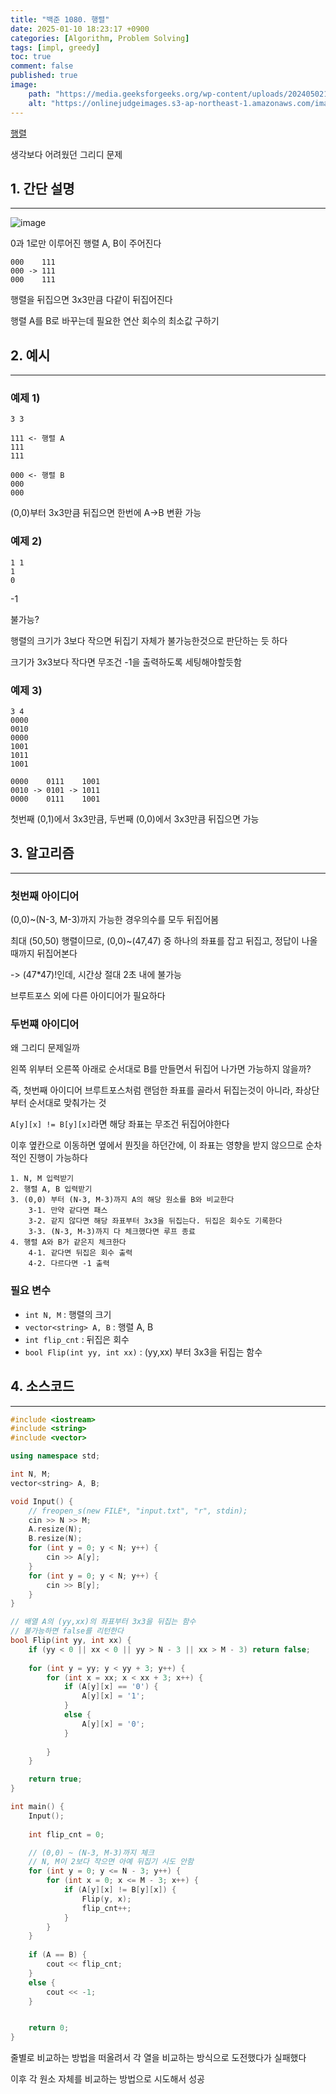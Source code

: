 ```yaml
---
title: "백준 1080. 행렬"
date: 2025-01-10 18:23:17 +0900
categories: [Algorithm, Problem Solving]  
tags: [impl, greedy]    
toc: true
comment: false
published: true
image:
    path: "https://media.geeksforgeeks.org/wp-content/uploads/20240502185604/Matrix-in-Maths.webp"
    alt: "https://onlinejudgeimages.s3-ap-northeast-1.amazonaws.com/images/boj-og.png"
---
```


[행렬](https://www.acmicpc.net/problem/1080)

생각보다 어려웠던 그리디 문제

## 1. 간단 설명
---

![image](https://github.com/user-attachments/assets/c582ca80-a662-495b-9094-9998c1dfa840)

0과 1로만 이루어진 행렬 A, B이 주어진다

```
000    111
000 -> 111
000    111
```

행렬을 뒤집으면 3x3만큼 다같이 뒤집어진다

행렬 A를 B로 바꾸는데 필요한 연산 회수의 최소값 구하기


## 2. 예시 
---

### 예제 1)

```
3 3

111 <- 행렬 A
111
111

000 <- 행렬 B
000
000
```
(0,0)부터 3x3만큼 뒤집으면 한번에 A->B 변환 가능

### 예제 2)

```
1 1
1
0
```
-1

불가능?

행렬의 크기가 3보다 작으면 뒤집기 자체가 불가능한것으로 판단하는 듯 하다

크기가 3x3보다 작다면 무조건 -1을 출력하도록 세팅해야할듯함

### 예제 3)

```
3 4
0000
0010
0000
1001
1011
1001

0000    0111    1001
0010 -> 0101 -> 1011
0000    0111    1001
```
첫번째 (0,1)에서 3x3만큼, 두번째 (0,0)에서 3x3만큼 뒤집으면 가능

## 3. 알고리즘
---

### 첫번째 아이디어

(0,0)~(N-3, M-3)까지 가능한 경우의수를 모두 뒤집어봄

최대 (50,50) 행렬이므로, (0,0)~(47,47) 중 하나의 좌표를 잡고 뒤집고, 정답이 나올때까지 뒤집어본다

-> (47*47)!인데, 시간상 절대 2초 내에 불가능 

브루트포스 외에 다른 아이디어가 필요하다

### 두번쨰 아이디어 

왜 그리디 문제일까

왼쪽 위부터 오른쪽 아래로 순서대로 B를 만들면서 뒤집어 나가면 가능하지 않을까?

즉, 첫번째 아이디어 브루트포스처럼 랜덤한 좌표를 골라서 뒤집는것이 아니라, 좌상단부터 순서대로 맞춰가는 것

`A[y][x] != B[y][x]`라면 해당 좌표는 무조건 뒤집어야한다

이후 옆칸으로 이동하면 옆에서 뭔짓을 하던간에, 이 좌표는 영향을 받지 않으므로 순차적인 진행이 가능하다

```
1. N, M 입력받기
2. 행렬 A, B 입력받기
3. (0,0) 부터 (N-3, M-3)까지 A의 해당 원소를 B와 비교한다
	3-1. 만약 같다면 패스
	3-2. 같지 않다면 해당 좌표부터 3x3을 뒤집는다. 뒤집은 회수도 기록한다
	3-3. (N-3, M-3)까지 다 체크했다면 루프 종료
4. 행렬 A와 B가 같은지 체크한다
	4-1. 같다면 뒤집은 회수 출력
	4-2. 다르다면 -1 출력
```

### 필요 변수

- `int N, M` : 행렬의 크기
- `vector<string> A, B` : 행렬 A, B 
- `int flip_cnt` : 뒤집은 회수
- `bool Flip(int yy, int xx)` : (yy,xx) 부터 3x3을 뒤집는 함수 

## 4. 소스코드
---

```cpp
#include <iostream>
#include <string>
#include <vector>

using namespace std;

int N, M;
vector<string> A, B;

void Input() {
	// freopen_s(new FILE*, "input.txt", "r", stdin);
	cin >> N >> M;
	A.resize(N);
	B.resize(N);
	for (int y = 0; y < N; y++) {
		cin >> A[y];
	}
	for (int y = 0; y < N; y++) {
		cin >> B[y];
	}
}

// 배열 A의 (yy,xx)의 좌표부터 3x3을 뒤집는 함수
// 불가능하면 false를 리턴한다
bool Flip(int yy, int xx) {
	if (yy < 0 || xx < 0 || yy > N - 3 || xx > M - 3) return false;
	
	for (int y = yy; y < yy + 3; y++) {
		for (int x = xx; x < xx + 3; x++) {
			if (A[y][x] == '0') {
				A[y][x] = '1';
			}
			else {
				A[y][x] = '0';
			}
			
		}
	}

	return true;
}

int main() {
	Input();
	
	int flip_cnt = 0;

	// (0,0) ~ (N-3, M-3)까지 체크
	// N, M이 2보다 작으면 아예 뒤집기 시도 안함
	for (int y = 0; y <= N - 3; y++) {
		for (int x = 0; x <= M - 3; x++) {
			if (A[y][x] != B[y][x]) {
				Flip(y, x);
				flip_cnt++;
			}
		}
	}
	
	if (A == B) {
		cout << flip_cnt;
	}
	else {
		cout << -1;
	}


	return 0;
}
```

줄별로 비교하는 방법을 떠올려서 각 열을 비교하는 방식으로 도전했다가 실패했다

이후 각 원소 자체를 비교하는 방법으로 시도해서 성공